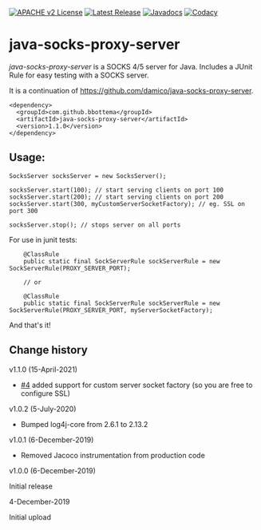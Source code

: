 [![APACHE v2 License](https://img.shields.io/badge/license-apachev2-blue.svg?style=flat)](LICENSE-2.0.txt) 
[![Latest Release](https://img.shields.io/maven-central/v/com.github.bbottema/java-socks-proxy-server.svg?style=flat)](http://search.maven.org/#search%7Cgav%7C1%7Cg%3A%22com.github.bbottema%22%20AND%20a%3A%22java-socks-proxy-server%22) 
[![Javadocs](http://www.javadoc.io/badge/com.github.bbottema/java-socks-proxy-server.svg)](http://www.javadoc.io/doc/com.github.bbottema/java-socks-proxy-server)
[![Codacy](https://img.shields.io/codacy/grade/d04a57e7f3184b47962e2666419683a1.svg?style=flat)](https://www.codacy.com/app/b-bottema/java-socks-proxy-server)

# java-socks-proxy-server
*java-socks-proxy-server* is a SOCKS 4/5 server for Java. Includes a JUnit Rule for easy testing with a SOCKS server.

It is a continuation of https://github.com/damico/java-socks-proxy-server.

```
<dependency>
  <groupId>com.github.bbottema</groupId>
  <artifactId>java-socks-proxy-server</artifactId>
  <version>1.1.0</version>
</dependency>
```

## Usage:

```
SocksServer socksServer = new SocksServer();

socksServer.start(100); // start serving clients on port 100
socksServer.start(200); // start serving clients on port 200
socksServer.start(300, myCustomServerSocketFactory); // eg. SSL on port 300

socksServer.stop(); // stops server on all ports
```

For use in junit tests:

```
	@ClassRule
	public static final SockServerRule sockServerRule = new SockServerRule(PROXY_SERVER_PORT);
	
	// or
	
	@ClassRule
	public static final SockServerRule sockServerRule = new SockServerRule(PROXY_SERVER_PORT, myServerSocketFactory);
```

And that's it!

## Change history

v1.1.0 (15-April-2021)

- [#4](https://github.com/bbottema/java-socks-proxy-server/issues/4) added support for custom server socket factory (so you are free to configure SSL)


v1.0.2 (5-July-2020)

- Bumped log4j-core from 2.6.1 to 2.13.2


v1.0.1 (6-December-2019)

- Removed Jacoco instrumentation from production code


v1.0.0 (6-December-2019)

Initial release


4-December-2019

Initial upload